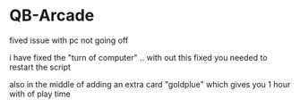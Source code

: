 # QB-Arcade
fived issue with pc not going off 


i have fixed the "turn of computer" .. with out this fixed you needed to restart the script 

also in the middle of adding an extra card  "goldplue" which gives you 1 hour with of play time 
